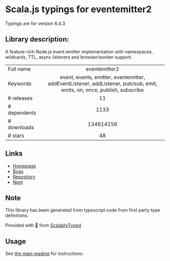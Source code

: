 
# Scala.js typings for eventemitter2

Typings are for version 6.4.3

## Library description:
A feature-rich Node.js event emitter implementation with namespaces, wildcards, TTL, async listeners and browser/worker support.

|                    |                 |
| ------------------ | :-------------: |
| Full name          | eventemitter2 |
| Keywords           | event, events, emitter, eventemitter, addEventListener, addListener, pub/sub, emit, emits, on, once, publish, subscribe |
| # releases         | 11 |
| # dependents       | 1133 |
| # downloads        | 134914156 |
| # stars            | 48 |

## Links
- [Homepage](https://github.com/hij1nx/EventEmitter2#readme)
- [Bugs](https://github.com/hij1nx/EventEmitter2/issues)
- [Repository](https://github.com/hij1nx/EventEmitter2)
- [Npm](https://www.npmjs.com/package/eventemitter2)
    


## Note
This library has been generated from typescript code from first party type definitions.

Provided with :purple_heart: from [ScalablyTyped](https://github.com/oyvindberg/ScalablyTyped)

## Usage
See [the main readme](../../readme.md) for instructions.


